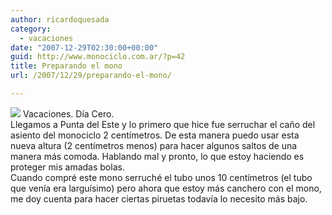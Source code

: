 ```yaml
---
author: ricardoquesada
category:
  - vacaciones
date: "2007-12-29T02:30:00+00:00"
guid: http://www.monociclo.com.ar/?p=42
title: Preparando el mono
url: /2007/12/29/preparando-el-mono/

---
```

[![](/wp-content/uploads/2007/12/d20ea-img_0562.jpg)](/wp-content/uploads/2007/12/d20ea-img_0562.jpg) Vacaciones. Día Cero.  
Llegamos a Punta del Este y lo primero que hice fue serruchar el caño del asiento del monociclo 2 centímetros. De esta manera puedo usar esta nueva altura (2 centímetros menos) para hacer algunos saltos de una manera más comoda. Hablando mal y pronto, lo que estoy haciendo es proteger mis amadas bolas.  
Cuando compré este mono serruché el tubo unos 10 centímetros (el tubo que venía era larguísimo) pero ahora que estoy más canchero con el mono, me doy cuenta para hacer ciertas piruetas todavía lo necesito más bajo.
